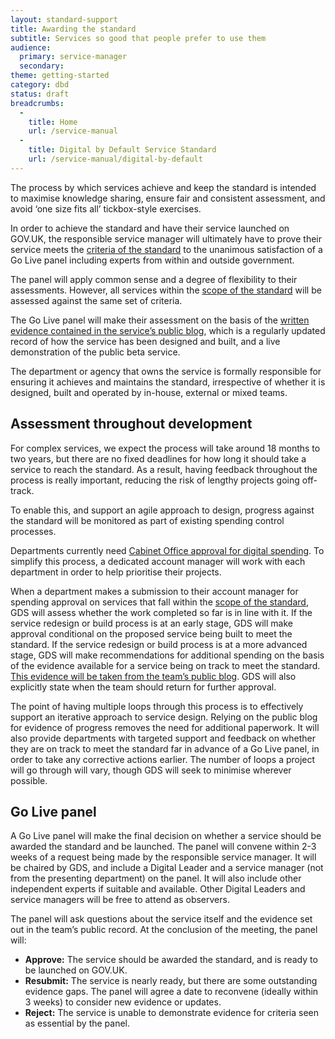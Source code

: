 ```yaml
---
layout: standard-support
title: Awarding the standard
subtitle: Services so good that people prefer to use them
audience:
  primary: service-manager
  secondary:
theme: getting-started
category: dbd
status: draft
breadcrumbs:
  -
    title: Home
    url: /service-manual
  -
    title: Digital by Default Service Standard
    url: /service-manual/digital-by-default
---
```


The process by which services achieve and keep the standard is intended to maximise knowledge sharing, ensure fair and consistent assessment, and avoid ‘one size fits all’ tickbox-style exercises.

In order to achieve the standard and have their service launched on GOV.UK, the responsible service manager will ultimately have to prove their service meets the [criteria of the standard](/service-manual/digital-by-default) to the unanimous satisfaction of a Go Live panel including experts from within and outside government.

The panel will apply common sense and a degree of flexibility to their assessments. However, all services within the [scope of the standard](/service-manual/digital-by-default/scope-of-the-standard.html) will be assessed against the same set of criteria.

The Go Live panel will make their assessment on the basis of the [written evidence contained in the service’s public blog](/service-manual/digital-by-default/providing-evidence.html), which is a regularly updated record of how the service has been designed and built, and a live demonstration of the public beta service.

The department or agency that owns the service is formally responsible for ensuring it achieves and maintains the standard, irrespective of whether it is designed, built and operated by in-house, external or mixed teams.

## Assessment throughout development

For complex services, we expect the process will take around 18 months to two years, but there are no fixed deadlines for how long it should take a service to reach the standard. As a result, having feedback throughout the process is really important, reducing the risk of lengthy projects going off-track.

To enable this, and support an agile approach to design, progress against the standard will be monitored as part of existing spending control processes.

Departments currently need [Cabinet Office approval for digital spending](https://www.gov.uk/government/publications/cabinet-office-controls-guidance-version-3-1). To simplify this process, a dedicated account manager will work with each department in order to help prioritise their projects.

When a department makes a submission to their account manager for spending approval on services that fall within the [scope of the standard](/service-manual/digital-by-default/scope-of-the-standard.html), GDS will assess whether the work completed so far is in line with it. If the service redesign or build process is at an early stage, GDS will make approval conditional on the proposed service being built to meet the standard. If the service redesign or build process is at a more advanced stage, GDS will make recommendations for additional spending on the basis of the evidence available for a service being on track to meet the standard. [This evidence will be taken from the team’s public blog](/service-manual/digital-by-default/providing-evidence.html). GDS will also explicitly state when the team should return for further approval.

The point of having multiple loops through this process is to effectively support an iterative approach to service design. Relying on the public blog for evidence of progress removes the need for additional paperwork. It will also provide departments with targeted support and feedback on whether they are on track to meet the standard far in advance of a Go Live panel, in order to take any corrective actions earlier. The number of loops a project will go through will vary, though GDS will seek to minimise wherever possible.

## Go Live panel

A Go Live panel will make the final decision on whether a service should be awarded the standard and be launched. The panel will convene within 2-3 weeks of a request being made by the responsible service manager. It will be chaired by GDS, and include a Digital Leader and a service manager (not from the presenting department) on the panel. It will also include other independent experts if suitable and available. Other Digital Leaders and service managers will be free to attend as observers.

The panel will ask questions about the service itself and the evidence set out in the team’s public record. At the conclusion of the meeting, the panel will:

- **Approve:** The service should be awarded the standard, and is ready to be launched on GOV.UK.
- **Resubmit:** The service is nearly ready, but there are some outstanding evidence gaps. The panel will agree a date to reconvene (ideally within 3 weeks) to consider new evidence or updates.
- **Reject:** The service is unable to demonstrate evidence for criteria seen as essential by the panel.
